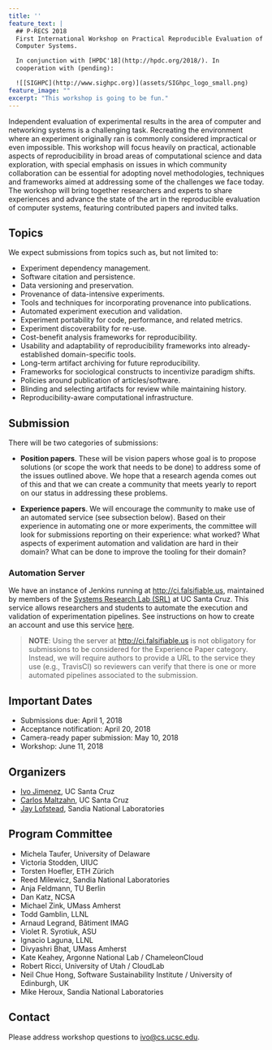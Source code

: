 ```yaml
---
title: ''
feature_text: |
  ## P-RECS 2018
  First International Workshop on Practical Reproducible Evaluation of 
  Computer Systems.

  In conjunction with [HPDC'18](http://hpdc.org/2018/). In 
  cooperation with (pending):

  ![[SIGHPC](http://www.sighpc.org)](assets/SIGhpc_logo_small.png)
feature_image: ""
excerpt: "This workshop is going to be fun."
---
```



Independent evaluation of experimental results in the area of computer 
and networking systems is a challenging task. Recreating the 
environment where an experiment originally ran is commonly considered 
impractical or even impossible. This workshop will focus heavily on 
practical, actionable aspects of reproducibility in broad areas of 
computational science and data exploration, with special emphasis on 
issues in which community collaboration can be essential for adopting 
novel methodologies, techniques and frameworks aimed at addressing 
some of the challenges we face today. The workshop will bring together 
researchers and experts to share experiences and advance the state of 
the art in the reproducible evaluation of computer systems, featuring 
contributed papers and invited talks.

## Topics

We expect submissions from topics such as, but not limited to:

  * Experiment dependency management.
  * Software citation and persistence.
  * Data versioning and preservation.
  * Provenance of data-intensive experiments.
  * Tools and techniques for incorporating provenance into publications.
  * Automated experiment execution and validation.
  * Experiment portability for code, performance, and related metrics.
  * Experiment discoverability for re-use.
  * Cost-benefit analysis frameworks for reproducibility.
  * Usability and adaptability of reproducibility frameworks into already-established domain-specific tools.
  * Long-term artifact archiving for future reproducibility.
  * Frameworks for sociological constructs to incentivize paradigm shifts.
  * Policies around publication of articles/software.
  * Blinding and selecting artifacts for review while maintaining history.
  * Reproducibility-aware computational infrastructure.

## Submission

There will be two categories of submissions:

  * **Position papers**. These will be vision papers whose goal is to 
    propose solutions (or scope the work that needs to be done) to 
    address some of the issues outlined above. We hope that a research 
    agenda comes out of this and that we can create a community that 
    meets yearly to report on our status in addressing these problems.

  * **Experience papers**. We will encourage the community to make use 
    of an automated service (see subsection below). Based on their 
    experience in automating one or more experiments, the committee 
    will look for submissions reporting on their experience: what 
    worked? What aspects of experiment automation and validation are 
    hard in their domain? What can be done to improve the tooling for 
    their domain?

### Automation Server

We have an instance of Jenkins running at <http://ci.falsifiable.us>, 
maintained by members of the [Systems Research Lab 
(SRL)](https://systemslab.github.io) at UC Santa Cruz. This service 
allows researchers and students to automate the execution and 
validation of experimentation pipelines. See instructions on how to 
create an account and use this service 
[here](http://popper.readthedocs.io/en/latest/ci/jenkins.html#ci-falsifiable-us).

> **NOTE**: Using the server at <http://ci.falsifiable.us> is not 
> obligatory for submissions to be considered for the Experience Paper 
> category. Instead, we will require authors to provide a URL to the 
> service they use (e.g., TravisCI) so reviewers can verify that there 
> is one or more automated pipelines associated to the submission.

## Important Dates

  * Submissions due: April 1, 2018
  * Acceptance notification: April 20, 2018
  * Camera-ready paper submission: May 10, 2018
  * Workshop: June 11, 2018

## Organizers

  * [Ivo Jimenez](https://cs.ucsc.edu/~ivo), UC Santa Cruz
  * [Carlos Maltzahn](https://users.soe.ucsc.edu/~carlosm/), UC Santa 
    Cruz
  * [Jay Lofstead](www.lofstead.org), Sandia National Laboratories

## Program Committee

  * Michela Taufer, University of Delaware
  * Victoria Stodden, UIUC
  * Torsten Hoefler, ETH Zürich
  * Reed Milewicz, Sandia National Laboratories
  * Anja Feldmann, TU Berlin
  * Dan Katz, NCSA
  * Michael Zink, UMass Amherst
  * Todd Gamblin, LLNL
  * Arnaud Legrand, Bâtiment IMAG
  * Violet R. Syrotiuk, ASU
  * Ignacio Laguna, LLNL
  * Divyashri Bhat, UMass Amherst
  * Kate Keahey, Argonne National Lab / ChameleonCloud
  * Robert Ricci, University of Utah / CloudLab
  * Neil Chue Hong, Software Sustainability Institute / University of Edinburgh, UK
  * Mike Heroux, Sandia National Laboratories

## Contact

Please address workshop questions to <ivo@cs.ucsc.edu>.
